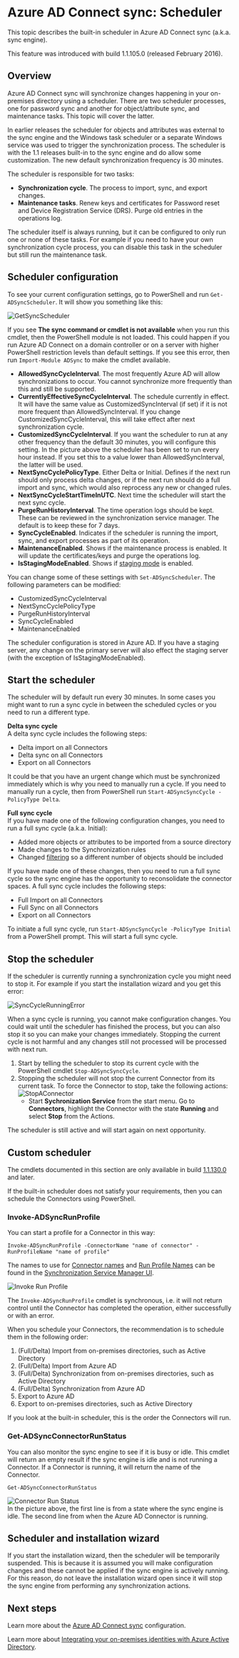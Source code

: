 <properties
   pageTitle="Azure AD Connect sync: Scheduler | Microsoft Azure"
   description="This topic describes the built-in scheduler feature in Azure AD Connect sync."
   services="active-directory"
   documentationCenter=""
   authors="AndKjell"
   manager="StevenPo"
   editor=""/>

<tags
   ms.service="active-directory"
   ms.devlang="na"
   ms.topic="article"
   ms.tgt_pltfrm="na"
   ms.workload="identity"
   ms.date="06/27/2016"
   ms.author="andkjell"/>

# Azure AD Connect sync: Scheduler
This topic describes the built-in scheduler in Azure AD Connect sync (a.k.a. sync engine).

This feature was introduced with build 1.1.105.0 (released February 2016).

## Overview
Azure AD Connect sync will synchronize changes happening in your on-premises directory using a scheduler. There are two scheduler processes, one for password sync and another for object/attribute sync, and maintenance tasks. This topic will cover the latter.

In earlier releases the scheduler for objects and attributes was external to the sync engine and the Windows task scheduler or a separate Windows service was used to trigger the synchronization process. The scheduler is with the 1.1 releases built-in to the sync engine and do allow some customization. The new default synchronization frequency is 30 minutes.

The scheduler is responsible for two tasks:

- **Synchronization cycle**. The process to import, sync, and export changes.
- **Maintenance tasks**. Renew keys and certificates for Password reset and Device Registration Service (DRS). Purge old entries in the operations log.

The scheduler itself is always running, but it can be configured to only run one or none of these tasks. For example if you need to have your own synchronization cycle process, you can disable this task in the scheduler but still run the maintenance task.

## Scheduler configuration
To see your current configuration settings, go to PowerShell and run `Get-ADSyncScheduler`. It will show you something like this:

![GetSyncScheduler](./media/active-directory-aadconnectsync-feature-scheduler/getsynccyclesettings.png)

If you see **The sync command or cmdlet is not available** when you run this cmdlet, then the PowerShell module is not loaded. This could happen if you run Azure AD Connect on a domain controller or on a server with higher PowerShell restriction levels than default settings. If you see this error, then run `Import-Module ADSync` to make the cmdlet available.

- **AllowedSyncCycleInterval**. The most frequently Azure AD will allow synchronizations to occur. You cannot synchronize more frequently than this and still be supported.
- **CurrentlyEffectiveSyncCycleInterval**. The schedule currently in effect. It will have the same value as CustomizedSyncInterval (if set) if it is not more frequent than AllowedSyncInterval. If you change CustomizedSyncCycleInterval, this will take effect after next synchronization cycle.
- **CustomizedSyncCycleInterval**. If you want the scheduler to run at any other frequency than the default 30 minutes, you will configure this setting. In the picture above the scheduler has been set to run every hour instead. If you set this to a value lower than AllowedSyncInterval, the latter will be used.
- **NextSyncCyclePolicyType**. Either Delta or Initial. Defines if the next run should only process delta changes, or if the next run should do a full import and sync, which would also reprocess any new or changed rules.
- **NextSyncCycleStartTimeInUTC**. Next time the scheduler will start the next sync cycle.
- **PurgeRunHistoryInterval**. The time operation logs should be kept. These can be reviewed in the synchronization service manager. The default is to keep these for 7 days.
- **SyncCycleEnabled**. Indicates if the scheduler is running the import, sync, and export processes as part of its operation.
- **MaintenanceEnabled**. Shows if the maintenance process is enabled. It will update the certificates/keys and purge the operations log.
- **IsStagingModeEnabled**. Shows if [staging mode](active-directory-aadconnectsync-operations.md#staging-mode) is enabled.

You can change some of these settings with `Set-ADSyncScheduler`. The following parameters can be modified:

- CustomizedSyncCycleInterval
- NextSyncCyclePolicyType
- PurgeRunHistoryInterval
- SyncCycleEnabled
- MaintenanceEnabled

The scheduler configuration is stored in Azure AD. If you have a staging server, any change on the primary server will also effect the staging server (with the exception of IsStagingModeEnabled).

## Start the scheduler
The scheduler will by default run every 30 minutes. In some cases you might want to run a sync cycle in between the scheduled cycles or you need to run a different type.

**Delta sync cycle**  
A delta sync cycle includes the following steps:

- Delta import on all Connectors
- Delta sync on all Connectors
- Export on all Connectors

It could be that you have an urgent change which must be synchronized immediately which is why you need to manually run a cycle. If you need to manually run a cycle, then from PowerShell run `Start-ADSyncSyncCycle -PolicyType Delta`.

**Full sync cycle**  
If you have made one of the following configuration changes, you need to run a full sync cycle (a.k.a. Initial):

- Added more objects or attributes to be imported from a source directory
- Made changes to the Synchronization rules
- Changed [filtering](active-directory-aadconnectsync-configure-filtering.md) so a different number of objects should be included

If you have made one of these changes, then you need to run a full sync cycle so the sync engine has the opportunity to reconsolidate the connector spaces. A full sync cycle includes the following steps:

- Full Import on all Connectors
- Full Sync on all Connectors
- Export on all Connectors

To initiate a full sync cycle, run `Start-ADSyncSyncCycle -PolicyType Initial` from a PowerShell prompt. This will start a full sync cycle.

## Stop the scheduler
If the scheduler is currently running a synchronization cycle you might need to stop it. For example if you start the installation wizard and you get this error:

![SyncCycleRunningError](./media/active-directory-aadconnectsync-feature-scheduler/synccyclerunningerror.png)

When a sync cycle is running, you cannot make configuration changes. You could wait until the scheduler has finished the process, but you can also stop it so you can make your changes immediately. Stopping the current cycle is not harmful and any changes still not processed will be processed with next run.

1. Start by telling the scheduler to stop its current cycle with the PowerShell cmdlet `Stop-ADSyncSyncCycle`.
2. Stopping the scheduler will not stop the current Connector from its current task. To force the Connector to stop, take the following actions:
![StopAConnector](./media/active-directory-aadconnectsync-feature-scheduler/stopaconnector.png)
    - Start **Sychronization Service** from the start menu. Go to **Connectors**, highlight the Connector with the state **Running** and select **Stop** from the Actions.

The scheduler is still active and will start again on next opportunity.

## Custom scheduler
The cmdlets documented in this section are only available in build [1.1.130.0](active-directory-aadconnect-version-history.md#111300) and later.

If the built-in scheduler does not satisfy your requirements, then you can schedule the Connectors using PowerShell.

### Invoke-ADSyncRunProfile
You can start a profile for a Connector in this way:

```
Invoke-ADSyncRunProfile -ConnectorName "name of connector" -RunProfileName "name of profile"
```

The names to use for [Connector names](active-directory-aadconnectsync-service-manager-ui-connectors.md) and [Run Profile Names](active-directory-aadconnectsync-service-manager-ui-connectors.md#configure-run-profiles) can be found in the [Synchronization Service Manager UI](active-directory-aadconnectsync-service-manager-ui.md).

![Invoke Run Profile](./media/active-directory-aadconnectsync-feature-scheduler/invokerunprofile.png)  

The `Invoke-ADSyncRunProfile` cmdlet is synchronous, i.e. it will not return control until the Connector has completed the operation, either successfully or with an error.

When you schedule your Connectors, the recommendation is to schedule them in the following order:

1. (Full/Delta) Import from on-premises directories, such as Active Directory
2. (Full/Delta) Import from Azure AD
3. (Full/Delta) Synchronization from on-premises directories, such as Active Directory
4. (Full/Delta) Synchronization from Azure AD
5. Export to Azure AD
6. Export to on-premises directories, such as Active Directory

If you look at the built-in scheduler, this is the order the Connectors will run.

### Get-ADSyncConnectorRunStatus
You can also monitor the sync engine to see if it is busy or idle. This cmdlet will return an empty result if the sync engine is idle and is not running a Connector. If a Connector is running, it will return the name of the Connector.

```
Get-ADSyncConnectorRunStatus
```

![Connector Run Status](./media/active-directory-aadconnectsync-feature-scheduler/getconnectorrunstatus.png)  
In the picture above, the first line is from a state where the sync engine is idle. The second line from when the Azure AD Connector is running.

## Scheduler and installation wizard
If you start the installation wizard, then the scheduler will be temporarily suspended. This is because it is assumed you will make configuration changes and these cannot be applied if the sync engine is actively running. For this reason, do not leave the installation wizard open since it will stop the sync engine from performing any synchronization actions.

## Next steps
Learn more about the [Azure AD Connect sync](active-directory-aadconnectsync-whatis.md) configuration.

Learn more about [Integrating your on-premises identities with Azure Active Directory](active-directory-aadconnect.md).
